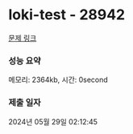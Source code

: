# loki-test - 28942 

[문제 링크](https:///exam/8452/loki-test/quiz/1) 

### 성능 요약

메모리: 2364kb, 시간: 0second

### 제출 일자

2024년 05월 29일 02:12:45

